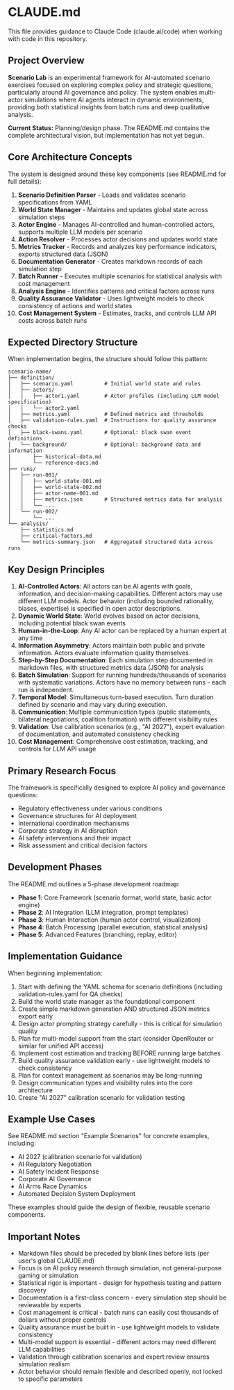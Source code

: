 # CLAUDE.md

This file provides guidance to Claude Code (claude.ai/code) when working with code in this repository.

## Project Overview

**Scenario Lab** is an experimental framework for AI-automated scenario exercises focused on exploring complex policy and strategic questions, particularly around AI governance and policy. The system enables multi-actor simulations where AI agents interact in dynamic environments, providing both statistical insights from batch runs and deep qualitative analysis.

**Current Status:** Planning/design phase. The README.md contains the complete architectural vision, but implementation has not yet begun.

## Core Architecture Concepts

The system is designed around these key components (see README.md for full details):

1. **Scenario Definition Parser** - Loads and validates scenario specifications from YAML
2. **World State Manager** - Maintains and updates global state across simulation steps
3. **Actor Engine** - Manages AI-controlled and human-controlled actors, supports multiple LLM models per scenario
4. **Action Resolver** - Processes actor decisions and updates world state
5. **Metrics Tracker** - Records and analyzes key performance indicators, exports structured data (JSON)
6. **Documentation Generator** - Creates markdown records of each simulation step
7. **Batch Runner** - Executes multiple scenarios for statistical analysis with cost management
8. **Analysis Engine** - Identifies patterns and critical factors across runs
9. **Quality Assurance Validator** - Uses lightweight models to check consistency of actions and world states
10. **Cost Management System** - Estimates, tracks, and controls LLM API costs across batch runs

## Expected Directory Structure

When implementation begins, the structure should follow this pattern:

```
scenario-name/
├── definition/
│   ├── scenario.yaml          # Initial world state and rules
│   ├── actors/
│   │   ├── actor1.yaml        # Actor profiles (including LLM model specification)
│   │   └── actor2.yaml
│   ├── metrics.yaml           # Defined metrics and thresholds
│   ├── validation-rules.yaml  # Instructions for quality assurance checks
│   ├── black-swans.yaml       # Optional: black swan event definitions
│   └── background/            # Optional: background data and information
│       ├── historical-data.md
│       └── reference-docs.md
├── runs/
│   ├── run-001/
│   │   ├── world-state-001.md
│   │   ├── world-state-002.md
│   │   ├── actor-name-001.md
│   │   ├── metrics.json       # Structured metrics data for analysis
│   │   └── ...
│   └── run-002/
│       └── ...
└── analysis/
    ├── statistics.md
    ├── critical-factors.md
    └── metrics-summary.json   # Aggregated structured data across runs
```

## Key Design Principles

1. **AI-Controlled Actors**: All actors can be AI agents with goals, information, and decision-making capabilities. Different actors may use different LLM models. Actor behavior (including bounded rationality, biases, expertise) is specified in open actor descriptions.
2. **Dynamic World State**: World evolves based on actor decisions, including potential black swan events
3. **Human-in-the-Loop**: Any AI actor can be replaced by a human expert at any time
4. **Information Asymmetry**: Actors maintain both public and private information. Actors evaluate information quality themselves.
5. **Step-by-Step Documentation**: Each simulation step documented in markdown files, with structured metrics data (JSON) for analysis
6. **Batch Simulation**: Support for running hundreds/thousands of scenarios with systematic variations. Actors have no memory between runs - each run is independent.
7. **Temporal Model**: Simultaneous turn-based execution. Turn duration defined by scenario and may vary during execution.
8. **Communication**: Multiple communication types (public statements, bilateral negotiations, coalition formation) with different visibility rules
9. **Validation**: Use calibration scenarios (e.g., "AI 2027"), expert evaluation of documentation, and automated consistency checking
10. **Cost Management**: Comprehensive cost estimation, tracking, and controls for LLM API usage

## Primary Research Focus

The framework is specifically designed to explore AI policy and governance questions:

- Regulatory effectiveness under various conditions
- Governance structures for AI deployment
- International coordination mechanisms
- Corporate strategy in AI disruption
- AI safety interventions and their impact
- Risk assessment and critical decision factors

## Development Phases

The README.md outlines a 5-phase development roadmap:

- **Phase 1**: Core Framework (scenario format, world state, basic actor engine)
- **Phase 2**: AI Integration (LLM integration, prompt templates)
- **Phase 3**: Human Interaction (human actor control, visualization)
- **Phase 4**: Batch Processing (parallel execution, statistical analysis)
- **Phase 5**: Advanced Features (branching, replay, editor)

## Implementation Guidance

When beginning implementation:

1. Start with defining the YAML schema for scenario definitions (including validation-rules.yaml for QA checks)
2. Build the world state manager as the foundational component
3. Create simple markdown generation AND structured JSON metrics export early
4. Design actor prompting strategy carefully - this is critical for simulation quality
5. Plan for multi-model support from the start (consider OpenRouter or similar for unified API access)
6. Implement cost estimation and tracking BEFORE running large batches
7. Build quality assurance validation early - use lightweight models to check consistency
8. Plan for context management as scenarios may be long-running
9. Design communication types and visibility rules into the core architecture
10. Create "AI 2027" calibration scenario for validation testing

## Example Use Cases

See README.md section "Example Scenarios" for concrete examples, including:

- AI 2027 (calibration scenario for validation)
- AI Regulatory Negotiation
- AI Safety Incident Response
- Corporate AI Governance
- AI Arms Race Dynamics
- Automated Decision System Deployment

These examples should guide the design of flexible, reusable scenario components.

## Important Notes

- Markdown files should be preceded by blank lines before lists (per user's global CLAUDE.md)
- Focus is on AI policy research through simulation, not general-purpose gaming or simulation
- Statistical rigor is important - design for hypothesis testing and pattern discovery
- Documentation is a first-class concern - every simulation step should be reviewable by experts
- Cost management is critical - batch runs can easily cost thousands of dollars without proper controls
- Quality assurance must be built in - use lightweight models to validate consistency
- Multi-model support is essential - different actors may need different LLM capabilities
- Validation through calibration scenarios and expert review ensures simulation realism
- Actor behavior should remain flexible and described openly, not locked to specific parameters
